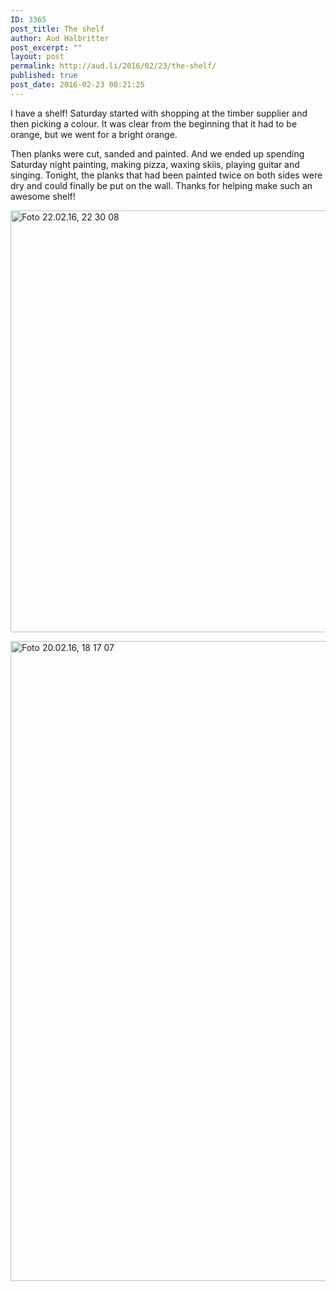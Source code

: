 ```yaml
---
ID: 3365
post_title: The shelf
author: Aud Halbritter
post_excerpt: ""
layout: post
permalink: http://aud.li/2016/02/23/the-shelf/
published: true
post_date: 2016-02-23 00:21:25
---
```

I have a shelf! Saturday started with shopping at the timber supplier and then picking a colour. It was clear from the beginning that it had to be orange, but we went for a bright orange.

Then planks were cut, sanded and painted. And we ended up spending Saturday night painting, making pizza, waxing skiis, playing guitar and singing. Tonight, the planks that had been painted twice on both sides were dry and could finally be put on the wall. Thanks for helping make such an awesome shelf!

<a href="http://aud.li/wp-content/uploads/2016/02/Foto-22.02.16-22-30-08.jpg" rel="attachment wp-att-3367"><img class="alignnone size-large wp-image-3367" src="http://aud.li/wp-content/uploads/2016/02/Foto-22.02.16-22-30-08-1024x768.jpg" alt="Foto 22.02.16, 22 30 08" width="900" height="675" /></a>

<a href="http://aud.li/wp-content/uploads/2016/02/Foto-20.02.16-18-17-07.jpg" rel="attachment wp-att-3366"><img class="alignnone size-large wp-image-3366" src="http://aud.li/wp-content/uploads/2016/02/Foto-20.02.16-18-17-07-768x1024.jpg" alt="Foto 20.02.16, 18 17 07" width="768" height="1024" /></a>